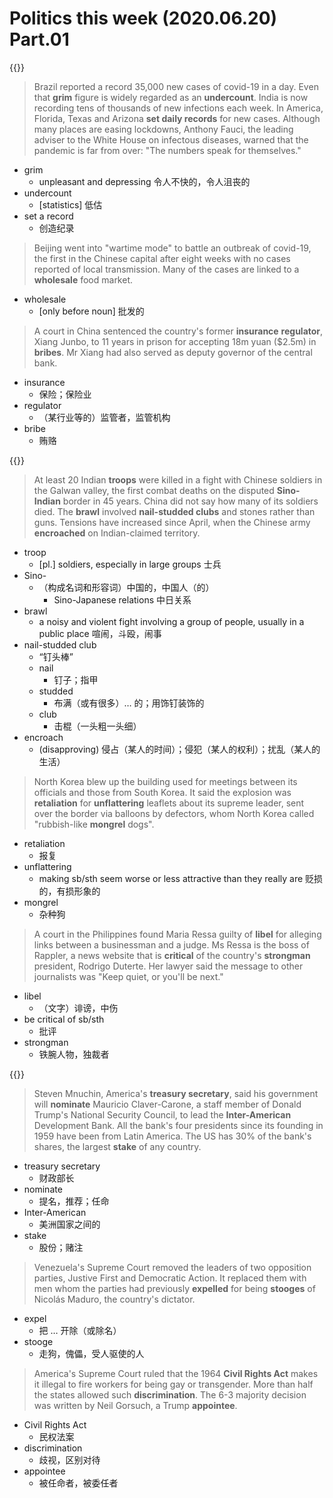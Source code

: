# Politics this week (2020.06.20) Part.01


{{<music url="/economist/20200620/002 The world this week - Politics this week/1.mp3">}}

> Brazil reported a record 35,000 new cases of covid-19 in a day. Even that **grim** figure is widely regarded as an **undercount**. India is now recording tens of thousands of new infections each week. In America, Florida, Texas and Arizona **set daily records** for new cases. Although many places are easing lockdowns, Anthony Fauci, the leading adviser to the White House on infectous diseases, warned that the pandemic is far from over: "The numbers speak for themselves."

- grim
  - unpleasant and depressing 令人不快的，令人沮丧的
- undercount
  - [statistics] 低估
- set a record
  - 创造纪录

> Beijing went into "wartime mode" to battle an outbreak of covid-19, the first in the Chinese capital after eight weeks with no cases reported of local transmission. Many of the cases are linked to a **wholesale** food market.

- wholesale
  - [only before noun] 批发的

> A court in China sentenced the country's former **insurance** **regulator**, Xiang Junbo, to 11 years in prison for accepting 18m yuan ($2.5m) in **bribes**. Mr Xiang had also served as deputy governor of the central bank.

- insurance
  - 保险；保险业
- regulator
  - （某行业等的）监管者，监管机构
- bribe
  - 贿赂



{{<music url="/economist/20200620/002 The world this week - Politics this week/2.mp3">}}

> At least 20 Indian **troops** were killed in a fight with Chinese soldiers in the Galwan valley, the first combat deaths on the disputed **Sino-Indian** border in 45 years. China did not say how many of its soldiers died. The **brawl** involved **nail-studded clubs** and stones rather than guns. Tensions have increased since April, when the Chinese army **encroached** on Indian-claimed territory.

- troop
  - [pl.] soldiers, especially in large groups 士兵
- Sino-
  - （构成名词和形容词）中国的，中国人（的）
    - Sino-Japanese relations 中日关系
- brawl
  - a noisy and violent fight involving a group of people, usually in a public place 喧闹，斗殴，闹事
- nail-studded club
  - “钉头棒”
  - nail
    - 钉子；指甲
  - studded
    - 布满（或有很多）… 的；用饰钉装饰的
  - club
    - 击棍（一头粗一头细）
- encroach
  - (disapproving) 侵占（某人的时间）；侵犯（某人的权利）；扰乱（某人的生活）

> North Korea blew up the building used for meetings between its officials and those from South Korea. It said the explosion was **retaliation** for **unflattering** leaflets about its supreme leader, sent over the border via balloons by defectors, whom North Korea called "rubbish-like **mongrel** dogs".

- retaliation
  - 报复
- unflattering
  - making sb/sth seem worse or less attractive than they really are 贬损的，有损形象的
- mongrel
  - 杂种狗

> A court in the Philippines found Maria Ressa guilty of **libel** for alleging links between a businessman and a judge. Ms Ressa is the boss of Rappler, a news website that is **critical** of the country's **strongman** president, Rodrigo Duterte. Her lawyer said the message to other journalists was "Keep quiet, or you'll be next."

- libel
  - （文字）诽谤，中伤
- be critical of sb/sth
  - 批评
- strongman
  - 铁腕人物，独裁者



{{<music url="/economist/20200620/002 The world this week - Politics this week/3.mp3">}}

> Steven Mnuchin, America's **treasury secretary**, said his government will **nominate** Mauricio Claver-Carone, a staff member of Donald Trump's National Security Council, to lead the **Inter-American** Development Bank. All the bank's four presidents since its founding in 1959 have been from Latin America. The US has 30% of the bank's shares, the largest **stake** of any country.

- treasury secretary
  - 财政部长
- nominate
  - 提名，推荐；任命
- Inter-American
  - 美洲国家之间的
- stake
  - 股份；赌注

> Venezuela's Supreme Court removed the leaders of two opposition parties, Justive First and Democratic Action. It replaced them with men whom the parties had previously **expelled** for being **stooges** of Nicolás Maduro, the country's dictator.

- expel
  - 把 … 开除（或除名）
- stooge
  - 走狗，傀儡，受人驱使的人

> America's Supreme Court ruled that the 1964 **Civil Rights Act** makes it illegal to fire workers for being gay or transgender. More than half the states allowed such **discrimination**. The 6-3 majority decision was written by Neil Gorsuch, a Trump **appointee**.

- Civil Rights Act
  - 民权法案
- discrimination
  - 歧视，区别对待
- appointee
  - 被任命者，被委任者
